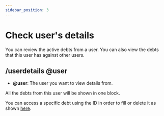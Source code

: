 ```yaml
---
sidebar_position: 3
---
```


# Check user's details

You can review the active debts from a user. You can also view the debts that this user has against other users.

## /userdetails @user

* **@user**: The user you want to view details from.
  
All the debts from this user will be shown in one block.

You can access a specific debt using the ID in order to fill or delete it as shown [here](/docs/command-guide/fill-or-delete-debts).
